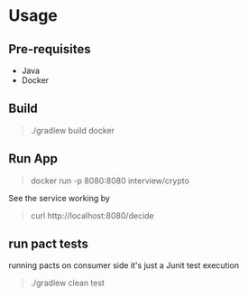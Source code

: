# Usage

## Pre-requisites
* Java
* Docker

## Build
>./gradlew build docker

## Run App
>docker run -p 8080:8080 interview/crypto  

See the service working by  
>curl http://localhost:8080/decide

## run pact tests 
running pacts on consumer side it's just a Junit test execution
>./gradlew clean test 
